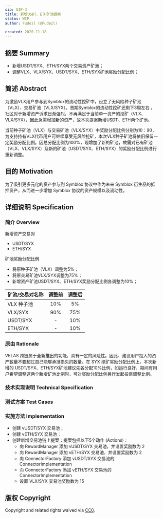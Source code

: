 ```yaml
---
sip: SIP-3
title: 新增USDT、ETH矿池提案
status: WIP
author: Fudezl (@Fudezl)

created: 2020-11-18
---
```


<!--You can leave these HTML comments in your merged SIP and delete the visible duplicate text guides, they will not appear and may be helpful to refer to if you edit it again. This is the suggested template for new SIPs. Note that a SIP number will be assigned by an editor. When opening a pull request to submit your SIP, please use an abbreviated title in the filename, `sip-draft_title_abbrev.md`. The title should be 44 characters or less.-->

## 摘要 Summary

<!--"If you can't explain it simply, you don't understand it well enough." Simply describe the outcome the proposed changes intends to achieve. This should be non-technical and accessible to a casual community member.-->

- 新增USDT/SYX、ETH/SYX两个交易资产矿池；
- 调整VLX、VLX/SYX、USDT/SYX、ETH/SYX矿池奖励分配比例；

## 简述 Abstract

<!--A short (~200 word) description of the proposed change, the abstract should clearly describe the proposed change. This is what *will* be done if the SIP is implemented, not *why* it should be done or *how* it will be done. If the SIP proposes deploying a new contract, write, "we propose to deploy a new contract that will do x".-->

为激励VLX用户参与到Symblox的流动性挖矿中，设立了无风险种子矿池（VLX）、交易矿池（VLX/SYX）。首期Symblox的流动性挖矿还剩下3周左右 ，社区对于新增资产诉求日渐强烈，不再满足于当前单一资产的挖矿（VLX、VLX/SYX），因此急需增加新的资产，故本次提案新增USDT、ETH两个矿池。
 
当前种子矿池（VLX）与交易矿池（VLX/SYX）中奖励分配比例分别为10：90，为支持持有VLX代币用户可继续享受无风险挖矿，本次VLX种子矿池将依旧保留一定奖励分配比例。因总分配比例为100%，现增加了新的矿池，故需对已有矿池（VLX、VLX/SYX）及新的矿池（USDT/SYX、ETH/SYX）的奖励分配比例进行重新调整。

## 目的 Motivation

<!--This is the problem statement. This is the *why* of the SIP. It should clearly explain *why* the current state of the protocol is inadequate. It is critical that you explain *why* the change is needed, if the SIP proposes changing how something is calculated, you must address *why* the current calculation is innaccurate or wrong. This is not the place to describe how the SIP will address the issue!-->

为了吸引更多元化的资产参与到 Symblox 协议中作为未来 Symblox 衍生品的抵押资产，从而进一步增加 Symblox 协议的资产规模以及流动性。

## 详细说明 Specification

<!--The specification should describe the syntax and semantics of any new feature, there are five sections
1. Overview
2. Rationale
3. Technical Specification
4. Test Cases
5. Configurable Values
-->

### 简介 Overview

<!--This is a high level overview of *how* the SIP will solve the problem. The overview should clearly describe how the new feature will be implemented.-->

新增资产交易对
- USDT/SYX
- ETH/SYX

矿池奖励分配比例
- 将原种子矿池（VLX）调整为5%；
- 将原交易矿池VLX/SYX调整为75%；
- 新增资产矿池USDT/SYX、ETH/SYX奖励分配比例各调整为10%；

|  矿池/交易对名称  | 调整前  | 调整后 |
|  ----  | :----:  | :----: |
| VLX 种子池 | 10% | 5% |
| VLX/SYX | 90% | 75% |
| USDT/SYX | - | 10% |
| ETH/SYX | - | 10% |

### 原由 Rationale

<!--This is where you explain the reasoning behind how you propose to solve the problem. Why did you propose to implement the change in this way, what were the considerations and trade-offs. The rationale fleshes out what motivated the design and why particular design decisions were made. It should describe alternate designs that were considered and related work. The rationale may also provide evidence of consensus within the community, and should discuss important objections or concerns raised during discussion.-->

VELAS 跨链属于全新推出的功能，具有一定的风险性。因此、建议用户投入的资产数量不要超过自己能够承担损失的数量。在 SYX 挖矿奖励分配比例上，本次新增的 USDT/SYX、ETH/SYX矿池建议先各分配10%比例，如运行良好，期间有用户希望调整这两个新增矿池比例时，可对奖励分配比例另行发起投票调整比例。

### 技术实现说明 Technical Specification

<!--The technical specification should outline the public API of the changes proposed. That is, changes to any of the interfaces Synthetix currently exposes or the creations of new ones.-->



### 测试方案 Test Cases

<!--Test cases for an implementation are mandatory for SIPs but can be included with the implementation..-->



### 实施方法 Implementation

<!--Please list all values configurable under this implementation.-->

- 创建 vUSDT/SYX 交易池；
- 创建 vETH/SYX 交易池；
- 创建新增交易池链上提案；提案包括以下5个动作 (Actions)：
    - 向 RewardManager 添加 vUSDT/SYX 交易池，并设置奖励数为 2
    - 向 RewardManager 添加 vETH/SYX 交易池，并设置奖励数为 2
    - 向 ConnectorFactory 添加 vUSDT/SYX 交易池的 ConnectorImplementation
    - 向 ConnectorFactory 添加 vETH/SYX 交易池的 ConnectorImplementation
    - 设置 VLX/SYX 交易池奖励数为 15

## 版权 Copyright

Copyright and related rights waived via [CC0](https://creativecommons.org/publicdomain/zero/1.0/).
